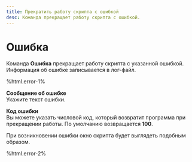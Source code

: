 ```yaml
---
title: Прекратить работу скрипта с ошибкой
desc: Команда прекращает работу скрипта с ошибкой.
---
```

# Ошибка

Команда **Ошибка** прекращает работу скрипта с указанной ошибкой. Информация об ошибке записывается в лог-файл.

%html.error-1%

**Сообщение об ошибке**  
Укажите текст ошибки.

**Код ошибки**  
Вы можете указать числовой код, который возвратит программа при прекращении работы. По умолчанию возвращается **100**.

При возникновении ошибки окно скрипта будет выглядеть подобным образом.

%html.error-2%
